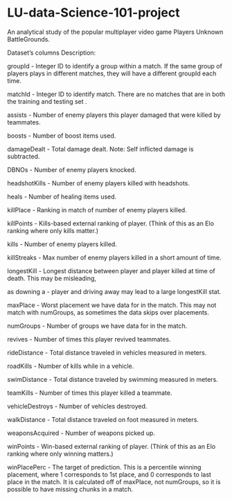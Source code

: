 # LU-data-Science-101-project
An analytical study of the popular multiplayer video game Players Unknown BattleGrounds.

Dataset’s columns Description:

groupId - Integer ID to identify a group within a match. If the same group of players plays in different
matches, they will have a different groupId each time.

matchId - Integer ID to identify match. There are no matches that are in both the training and testing set .

assists - Number of enemy players this player damaged that were killed by teammates.

boosts - Number of boost items used.

damageDealt - Total damage dealt. Note: Self inflicted damage is subtracted.

DBNOs - Number of enemy players knocked.

headshotKills - Number of enemy players killed with headshots.

heals - Number of healing items used.

killPlace - Ranking in match of number of enemy players killed.

killPoints - Kills-based external ranking of player. (Think of this as an Elo ranking where only kills matter.)

kills - Number of enemy players killed.

killStreaks - Max number of enemy players killed in a short amount of time.

longestKill - Longest distance between player and player killed at time of death. This may be misleading,

as downing a - player and driving away may lead to a large longestKill stat.

maxPlace - Worst placement we have data for in the match. This may not match with numGroups, as
sometimes the data skips over placements.

numGroups - Number of groups we have data for in the match.

revives - Number of times this player revived teammates.

rideDistance - Total distance traveled in vehicles measured in meters.

roadKills - Number of kills while in a vehicle.

swimDistance - Total distance traveled by swimming measured in meters.

teamKills - Number of times this player killed a teammate.

vehicleDestroys - Number of vehicles destroyed.

walkDistance - Total distance traveled on foot measured in meters.

weaponsAcquired - Number of weapons picked up.

winPoints - Win-based external ranking of player. (Think of this as an Elo ranking where only winning
matters.)

winPlacePerc - The target of prediction. This is a percentile winning placement, where 1 corresponds to
1st place, and 0 corresponds to last place in the match. It is calculated off of maxPlace, not numGroups,
so it is possible to have missing chunks in a match.
